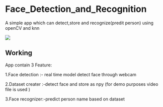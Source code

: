 # Face_Detection_and_Recognition
A simple app which can detect,store and recognize(predit person) using openCV and knn 


![](20200526_214414.gif)

## Working
App contain 3 Feature:

1.Face detection :- real time model detect face through webcam

2.Dataset creater :-detect face and store as npy (for demo purposes video file is used )

3.Face recognizer:-predict person name based on dataset


